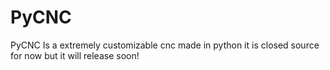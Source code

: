 # PyCNC
PyCNC Is a extremely customizable cnc made in python it is closed source for now but it will release soon! 
